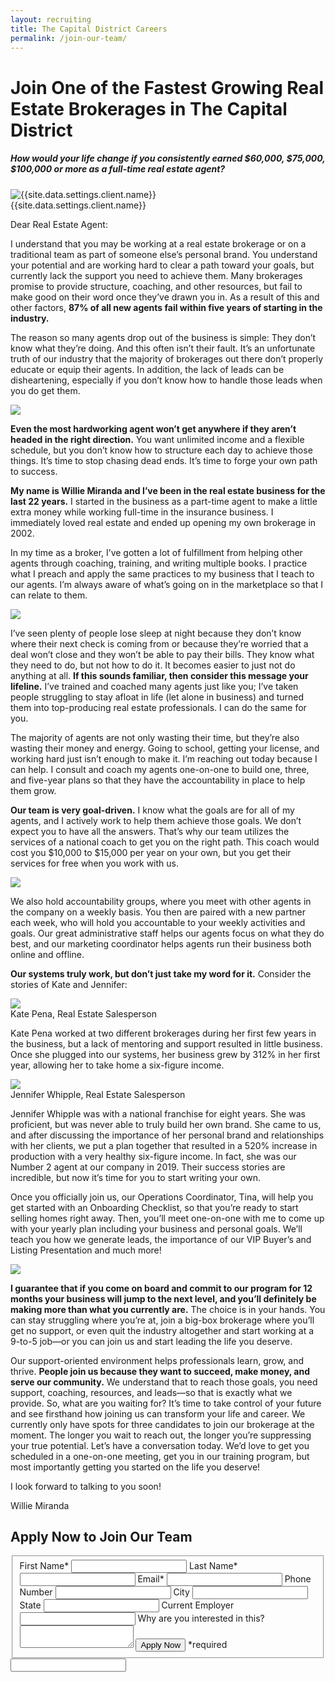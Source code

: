 ```yaml
---
layout: recruiting
title: The Capital District Careers
permalink: /join-our-team/
---
```


<div class="recruiting-page">
<h1 class="join-us">Join One of the Fastest Growing Real Estate Brokerages in The Capital District</h1>
<h5 class="join-us-subtitle">How would your life change if you consistently earned $60,000, $75,000, $100,000 or more as a full-time real estate agent?</h5>
<div class="recruiting-photo">
<span class="client-image-container">
<img src="/img/headshot.jpg" alt="{{site.data.settings.client.name}}" class="client-image"/>
</span>
<figcaption class="caption">{{site.data.settings.client.name}}</figcaption>
</div>


<p>Dear Real Estate Agent:

<p>I understand that you may be working at a real estate brokerage or on a traditional team as part of someone else’s personal brand. You understand your potential and are working hard to clear a path toward your goals, but currently lack the support you need to achieve them. Many brokerages promise to provide structure, coaching, and other resources, but fail to make good on their word once they’ve drawn you in. As a result of this and other factors, <strong>87% of all new agents fail within five years of starting in the industry.</strong></p>

<p>The reason so many agents drop out of the business is simple: They don’t know what they’re doing. And this often isn’t their fault. It’s an unfortunate truth of our industry that the majority of brokerages out there don’t properly educate or equip their agents. In addition, the lack of leads can be disheartening, especially if you don’t know how to handle those leads when you do get them.</p>

<img src="/img/001.jpg" class="join-our-team">

<p><strong>Even the most hardworking agent won’t get anywhere if they aren’t headed in the right direction.</strong> You want unlimited income and a flexible schedule, but you don’t know how to structure each day to achieve those things. It’s time to stop chasing dead ends. It’s time to forge your own path to success.</p>

<p><strong>My name is Willie Miranda and I’ve been in the real estate business for the last 22 years.</strong> I started in the business as a part-time agent to make a little extra money while working full-time in the insurance business. I immediately loved real estate and ended up opening my own brokerage in 2002. </p>

<p>In my time as a broker, I’ve gotten a lot of fulfillment from helping other agents through coaching, training, and writing multiple books. I practice what I preach and apply the same practices to my business that I teach to our agents. I’m always aware of what’s going on in the marketplace so that I can relate to them. </p>
<img src="/img/002.jpg" class="join-our-team">
<p>I’ve seen plenty of people lose sleep at night because they don’t know where their next check is coming from or because they’re worried that a deal won’t close and they won’t be able to pay their bills. They know what they need to do, but not how to do it. It becomes easier to just not do anything at all.
<strong>If this sounds familiar, then consider this message your lifeline.</strong> I’ve trained and coached many agents just like you; I’ve taken people struggling to stay afloat in life (let alone in business) and turned them into top-producing real estate professionals. I can do the same for you.</p>

<p>The majority of agents are not only wasting their time, but they’re also wasting their money and energy. Going to school, getting your license, and working hard just isn’t enough to make it.
I’m reaching out today because I can help. I consult and coach my agents one-on-one to build one, three, and five-year plans so that they have the accountability in place to help them grow. </p>

<p><strong>Our team is very goal-driven.</strong> I know what the goals are for all of my agents, and I actively work to help them achieve those goals. We don’t expect you to have all the answers. That’s why our team utilizes the services of a national coach to get you on the right path. This coach would cost you $10,000 to $15,000 per year on your own, but you get their services for free when you work with us.</p>

<img src="/img/003.jpg" class="join-our-team">

<p>We also hold accountability groups, where you meet with other agents in the company on a weekly basis. You then are paired with a new partner each week, who will hold you accountable to your weekly activities and goals. Our great administrative staff helps our agents focus on what they do best, and our marketing coordinator helps agents run their business both online and offline.</p>

<p><strong>Our systems truly work, but don’t just take my word for it.</strong> Consider the stories of Kate and Jennifer:</p>

<div class="testimonial-image-container">
	<img src="/img/pena.jpg" class="testimonial-image" />
</div>
<figcaption class="caption">Kate Pena, Real Estate Salesperson</figcaption><p>Kate Pena worked at two different brokerages during her first few years in the business, but a lack of mentoring and support resulted in little business. Once she plugged into our systems, her business grew by 312% in her first year, allowing her to take home a six-figure income.</p>

<div class="testimonial-image-container">
	<img src="/img/whipple.jpg" class="testimonial-image" />
</div>
<figcaption class="caption">Jennifer Whipple, Real Estate Salesperson</figcaption>
<p>Jennifer Whipple was with a national franchise for eight years. She was proficient, but was never able to truly build her own brand. She came to us, and after discussing the importance of her personal brand and relationships with her clients, we put a plan together that resulted in a 520% increase in production with a very healthy six-figure income. In fact, she was our Number 2 agent at our company in 2019. Their success stories are incredible, but now it’s time for you to start writing your own. </p>

<p>Once you officially join us, our Operations Coordinator, Tina, will help you get started with an Onboarding Checklist, so that you’re ready to start selling homes right away. Then, you’ll meet one-on-one with me to come up with your yearly plan including your business and personal goals. We’ll teach you how we generate leads, the importance of our VIP Buyer’s and Listing Presentation and much more!</p>

<img src="/img/004.jpg" class="join-our-team">

<p><strong>I guarantee that if you come on board and commit to our program for 12 months your business will jump to the next level, and you’ll definitely be making more than what you currently are.</strong>
The choice is in your hands. You can stay struggling where you’re at, join a big-box brokerage where you’ll get no support, or even quit the industry altogether and start working at a 9-to-5 job—or you can join us and start leading the life you deserve.</p>

<p>Our support-oriented environment helps professionals learn, grow, and thrive. <strong>People join us because they want to succeed, make money, and serve our community.</strong> We understand that to reach those goals, you need support, coaching, resources, and leads—so that is exactly what we provide. So, what are you waiting for? It’s time to take control of your future and see firsthand how joining us can transform your life and career. We currently only have spots for three candidates to join our brokerage at the moment. The longer you wait to reach out, the longer you’re suppressing your true potential. Let’s have a conversation today. We’d love to get you scheduled in a one-on-one meeting, get you in our training program, but most importantly getting you started on the life you deserve! </p>

<p>I look forward to talking to you soon!</p>
<p>Willie Miranda</p>




<h2 class="recruiting">Apply Now to Join Our Team</h2>

<form method="post" class="home-value cta-forms" action="https://formspree.io/{{site.data.settings.client.email}}" onsubmit="return setReturn()">
					<fieldset><label for="firstname">First Name*</label> <input type="text" required="" name="firstname" /> <label for="lastname">Last Name*</label> <input type="text" required="" name="lastname" /> <label for="email">Email*</label> <input type="text" name="name" /> <label for="phone">Phone Number </label> <input type="tel" name="phone" />
						<!--base32-c9gq6t9k68pkcd3jcwpp4rbkcmtk4-base32--><label for="city">City </label> <input type="text" name="city" /> <label for="state">State </label> <input type="text" name="state" /> <label for="employer">Current Employer </label> <input type="text" name="employer" /> <label for="message">Why are you interested in this? </label><textarea name="employer"></textarea>
						<!--base32-c9gq6t9k68pk8cbme5gq4uv4cguqachj70r2urk1edjk6cg-base32--><input class="submit light-light" type="submit" value="Apply Now" name="submitrecruitingForm" /> <span class="asterisk">*required</span></fieldset>
					<!--base32-c9gq6t9k68pk8c9he1t7cxkecdkpedhpe9h6at3me5r7ee1kddhpwx9q71up4tb3f1u6mc3mdcwp6vkg6rw3gc1dc9gq6t9k68-base32-->
					<div class="hidden"><input type="hidden" value="{{site.data.settings.client.email}}" name="_to" /> <input type="hidden" value="Recruiting Contact Request Message From Your Vyral Careers and Training Video Blog" name="_subject" /> <input type="text" name="_gotcha" /></div>
				</form>
